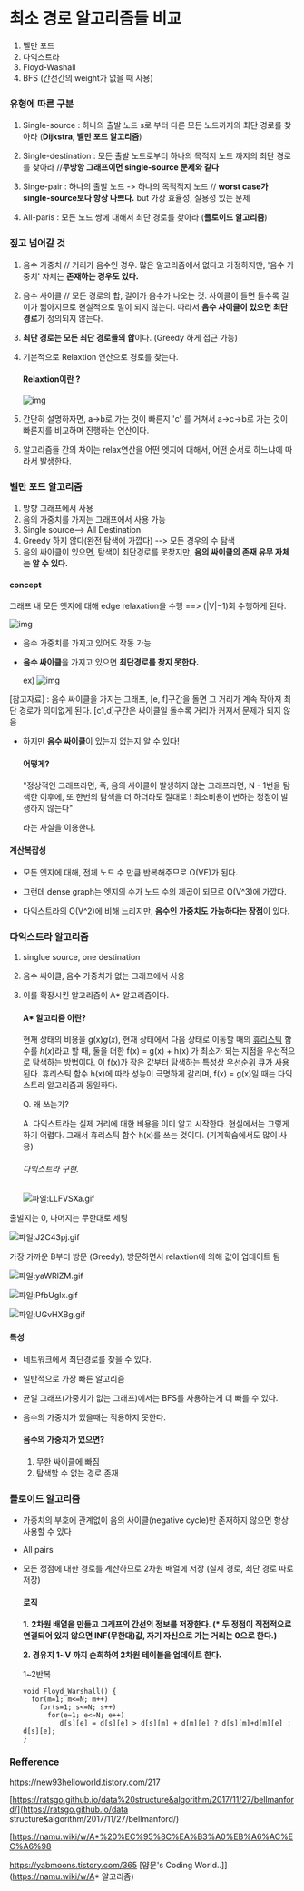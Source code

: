 # 최소 경로 알고리즘들 비교

1. 벨만 포드
2. 다익스트라
3. Floyd-Washall
4. BFS (간선간의 weight가 없을 때 사용)



### 유형에 따른 구분

1. Single-source : 하나의 출발 노드 s로 부터 다른 모든 노드까지의 최단 경로를 찾아라 (**Dijkstra, 벨만 포드 알고리즘**)

2. Single-destination :  모든 출발 노드로부터 하나의 목적지 노드 까지의 최단 경로를 찾아라 //**무방향 그래프이면 single-source 문제와 같다**

3. Singe-pair : 하나의 출발 노드 -> 하나의 목적적지 노드 // **worst case가 single-source보다 항상 나쁘다.** but 가장 효율성, 실용성 있는 문제

4. All-paris : 모든 노드 쌍에 대해서 최단 경로를 찾아라 (**플로이드 알고리즘**)



### 짚고 넘어갈 것

1. 음수 가중치 // 거리가 음수인 경우. 많은 알고리즘에서 없다고 가정하지만, '음수 가중치' 자체는 **존재하는 경우도 있다.**
2. 음수 사이클 // 모든 경로의 합, 길이가 음수가 나오는 것. 사이클이 돌면 돌수록 길이가 짧아지므로 현실적으로 말이 되지 않는다. 따라서 **음수 사이클이 있으면 최단 경로**가 정의되지 않는다.

3. **최단 경로는 모든 최단 경로들의 합**이다. (Greedy 하게 접근 가능)

4. 기본적으로 Relaxtion 연산으로 경로를 찾는다.

   #### Relaxtion이란 ?

   ![img](https://t1.daumcdn.net/cfile/tistory/2144094A5931610B2A)

1. 간단히 설명하자면, a->b로 가는 것이 빠른지 'c' 를 거쳐서 a->c->b로 가는 것이 빠른지를 비교하며 진행하는 연산이다.
2. 알고리즘들 간의 차이는 relax연산을 어떤 엣지에 대해서, 어떤 순서로 하느냐에 따라서 발생한다.

### 벨만 포드 알고리즘

1. 방향 그래프에서 사용
2. 음의 가중치를 가지는 그래프에서 사용 가능
3. Single source--> All Destination
4. Greedy 하지 않다(완전 탐색에 가깝다) --> 모든 경우의 수 탐색
5. 음의 싸이클이 있으면, 탐색이 최단경로를 못찾지만, **음의 싸이클의 존재 유무 자체는 알 수 있다.**



#### concept

그래프 내 모든 엣지에 대해 edge relaxation을 수행 ==> (|V|−1)회 수행하게 된다. 

![img](https://i.imgur.com/hcWT22F.png)

- 음수 가중치를 가지고 있어도 작동 가능

- **음수 싸이클**을 가지고 있으면 **최단경로를 찾지 못한다.**

  

  ex) ![img](https://i.imgur.com/46tJqd7.png)

[참고자료] : 음수 싸이클을 가지는 그래프, [e, f]구간을 돌면 그 거리가 계속 작아져 최단 경로가 의미없게 된다. [c1,d]구간은 싸이클일 돌수록 거리가 커져서 문제가 되지 않음

- 하지만 **음수 싸이클**이 있는지 없는지 알 수 있다!

  #### 어떻게?

  "정상적인 그래프라면, 즉, 음의 사이클이 발생하지 않는 그래프라면, N - 1번을 탐색한 이후에, 또 한번의 탐색을 더 하더라도 절대로 ! 최소비용이 변하는 정점이 발생하지 않는다"

  라는 사실을 이용한다.

  



#### 계산복잡성

- 모든 엣지에 대해, 전체 노드 수 만큼 반복해주므로 O(VE)가 된다. 

- 그런데 dense graph는 엣지의 수가 노드 수의 제곱이 되므로 O(V^3)에 가깝다.

- 다익스트라의 O(V^2)에 비해 느리지만, **음수인 가중치도 가능하다는 장점**이 있다.



### 다익스트라 알고리즘

1. singlue source, one destination

2. 음수 싸이클, 음수 가중치가 없는 그래프에서 사용

3. 이를 확장시킨 알고리즘이 A* 알고리즘이다.

   #### A* 알고리즘 이란?

   현재 상태의 비용을 g(x)*g*(*x*), 현재 상태에서 다음 상태로 이동할 때의 [휴리스틱](https://namu.wiki/w/휴리스틱) 함수를 *h*(*x*)라고 할 때, 둘을 더한 f(x) = g(x) + h(x) 가 최소가 되는 지점을 우선적으로 탐색하는 방법이다. 이 f(x)가 작은 값부터 탐색하는 특성상 [우선순위 큐](https://namu.wiki/w/큐(자료구조)#s-3.2)가 사용된다. 휴리스틱 함수 h(x)에 따라 성능이 극명하게 갈리며, f(x) = g(x)일 때는 다익스트라 알고리즘과 동일하다.

   Q. 왜 쓰는가?

   A. 다익스트라는 실제 거리에 대한 비용을 이미 알고 시작한다. 현실에서는 그렇게 하기 어렵다. 그래서 휴리스틱 함수 h(x)를 쓰는 것이다. (기계학습에서도 많이 사용)

   

   ###### 다익스트라 구현.

   ![파일:LLFVSXa.gif](https://ww.namu.la/s/7cff087eb1f8876860f0d7a5e1747bd52eb9e20faff468bf3dbb9b267bd14a82602df9a6ef657a6bec140570b00efa1d8779c96fc3a6af1e9075f84ce3493c53413c7fbd60f8ba891e2c10c97009a62330f0c15fc84d71840777d44f0e53e57a)

출발지는 0, 나머지는 무한대로 세팅

![파일:J2C43pj.gif](https://w.namu.la/s/4e98f57a9b80f41aad785aa08b05c88f1380e88f3351d17c0145227fc4c69e39db4573bc6097fa7189ca455584a1ce96b9fa274bc3fbb672a8d960ceb070b791810039143a51c20fea51576be2608f9ea095c25eee3ac17b7ac0a73f0bd0eacc)

가장 가까운 B부터 방문 (Greedy), 방문하면서 relaxtion에 의해 값이 업데이트 됨

![파일:yaWRlZM.gif](https://ww.namu.la/s/a915731233ba006e765c8bce2fd56cdb0dda05fe2c3cab1020b4f0a3031d58d208973d4034e6e1d8e0bf73a8aeabec275b163417c9d7cdac22080413e1e126a21fddf40463a4086373448830472763f4132df2c0b6c5a9dcda402de20afdd225)

![파일:PfbUgIx.gif](https://w.namu.la/s/12e2bca491edeed1c5d1e6c9b5c13fd91973b580d68f8ff3a0997395d82f025ae46b7e5a1f66d67bc63127f9a742ddbe748e9c6cdd27faaa16bde9f88ab98552f025c9e657c64ec599236d491001ca0d7841752e924208c75c40a6adc9e82e45)

![파일:UGvHXBg.gif](https://w.namu.la/s/d6fbe1219d765106e87b61d0bf3ffbe1d0398ed40aee660dc430e30b854e8d62cdfbe5a47c40d8589dd959b2c327fbe58cfb56492b9d6a1249e79b89f346df45fb1a3cf195425e595fca69166da31ccbe9c691d71711500895b3680665ce623c)

#### 특성

- 네트워크에서 최단경로를 찾을 수 있다.

- 일반적으로 가장 빠른 알고리즘

- 균일 그래프(가중치가 없는 그래프)에서는 BFS를 사용하는게 더 빠를 수 있다.

- 음수의 가중치가 있을때는 적용하지 못한다.

  #### 음수의 가중치가 있으면?

  1. 무한 싸이클에 빠짐
  2. 탐색할 수 없는 경로 존재



### 플로이드 알고리즘

- 가중치의 부호에 관계없이 음의 사이클(negative cycle)만 존재하지 않으면 항상 사용할 수 있다

- All pairs

- 모든 정점에 대한 경로를 계산하므로 2차원 배열에 저장 (실제 경로, 최단 경로 따로 저장)

  #### 로직

  **1.** **2차원 배열을 만들고 그래프의 간선의 정보를 저장한다. (\* 두 정점이 직접적으로 연결되어 있지 않으면 INF(무한대)값, 자기 자신으로 가는 거리는 0으로 한다.)**

  **2. 경유지 1~V 까지 순회하여 2차원 테이블을 업데이트 한다.**

  1~2반복

  ```
  void Floyd_Warshall() {
    for(m=1; m<=N; m++)
      for(s=1; s<=N; s++)
        for(e=1; e<=N; e++)
           d[s][e] = d[s][e] > d[s][m] + d[m][e] ? d[s][m]+d[m][e] : d[s][e];
  }
  ```

  



### Refference

https://new93helloworld.tistory.com/217

[https://ratsgo.github.io/data%20structure&algorithm/2017/11/27/bellmanford/](https://ratsgo.github.io/data structure&algorithm/2017/11/27/bellmanford/)

[https://namu.wiki/w/A*%20%EC%95%8C%EA%B3%A0%EB%A6%AC%EC%A6%98

https://yabmoons.tistory.com/365 [얍문's Coding World..]](https://namu.wiki/w/A* 알고리즘)

